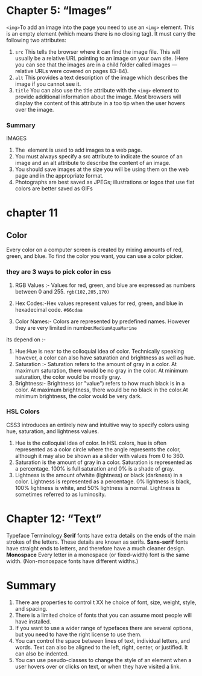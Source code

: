 # Chapter 5: “Images”

`<img>`To add an image into the page you need to use an `<img>` element. This is an empty
element (which means there is no closing tag). It must carry the
following two attributes:
1. `src`
This tells the browser where
it can find the image file. This
will usually be a relative URL
pointing to an image on your
own site. (Here you can see that
the images are in a child folder
called images — relative URLs
were covered on pages 83-84).
2. `alt`
This provides a text description
of the image which describes the
image if you cannot see it.
3. `title`
You can also use the title
attribute with the `<img>` element
to provide additional information
about the image. Most browsers
will display the content of this
attribute in a too tip when the
user hovers over the image.

### Summary
IMAGES
1.  The <img> element is used to add images to a
web page.
2. You must always specify a src attribute to indicate the
source of an image and an alt attribute to describe the
content of an image.
3.  You should save images at the size you will be using
them on the web page and in the appropriate format.
4. Photographs are best saved as JPEGs; illustrations or
logos that use flat colors are better saved as GIFs


# chapter 11
## Color
Every color on a computer screen is created by mixing amounts of red,
green, and blue. To find the color you want, you can use a color picker.
### they are 3 ways to pick color in css 
1. RGB Values :- Values for red, green, and blue are expressed as numbers between 0 and 255. `rgb(102,205,170)`

2. Hex Codes:-Hex values represent values for red, green, and blue in hexadecimal code. `#66cdaa`

3. Color Names:- Colors are represented by predefined names. However they are very limited in number.`MediumAquaMarine`
 
 its depend on :-
1. Hue:Hue is near to the colloquial idea of color. Technically speaking however, a color can also have saturation and brightness as
well as hue.
2. Saturation :- Saturation refers to the amount of gray in a color. At maximum saturation, there would be no gray in the color. At minimum saturation, the color would be mostly gray.
3. Brightness:- Brightness (or "value") refers to how much black is in a color. At maximum brightness, there would be no black in the color.At minimum brightness, the color would be very dark.

### HSL Colors
CSS3 introduces an entirely new and intuitive way to specify colors using hue, saturation, and lightness values.
1. Hue is the colloquial idea of color. In HSL colors, hue is often represented as a color circle where the angle represents the color, although it may also be shown as a slider with values from 0 to 360.
2. Saturation is the amount of gray in a color. Saturation is
represented as a percentage. 100% is full saturation and 0% is a shade of gray.
3. Lightness is the amount ofwhite (lightness) or black
(darkness) in a color. Lightness is represented as a percentage.
0% lightness is black, 100% lightness is white, and 50%
lightness is normal. Lightness is sometimes referred to as luminosity.


# Chapter 12: “Text”
Typeface Terminology
**Serif** fonts have extra details on the ends of the main strokes of the letters. These details are
known as serifs.
**Sans-serif** fonts have straight ends to letters, and therefore
have a much cleaner design.
**Monospace** Every letter in a monospace (or fixed-width) font is the same width. (Non-monospace fonts
have different widths.)

# Summary

1.  There are properties to control t XX he choice of font, size,
weight, style, and spacing.
2. There is a limited choice of fonts that you can assume
most people will have installed.
3. If you want to use a wider range of typefaces there are
several options, but you need to have the right license
to use them.
4. You can control the space between lines of text,
individual letters, and words. Text can also be aligned
to the left, right, center, or justified. It can also be
indented.
5. You can use pseudo-classes to change the style of an
element when a user hovers over or clicks on text, or
when they have visited a link.

